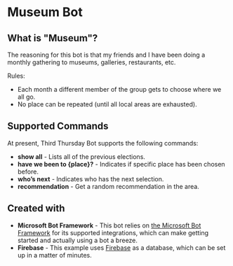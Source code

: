 # Museum Bot
## What is "Museum"?
The reasoning for this bot is that my friends and I have been doing a monthly gathering to museums, galleries, restaurants, etc.

Rules:
 - Each month a different member of the group gets to choose where we all go.
 - No place can be repeated (until all local areas are exhausted).

## Supported Commands

At present, Third Thursday Bot supports the following commands:

- **show all** - Lists all of the previous elections.
- **have we been to {place}?** - Indicates if specific place has been chosen before.
- **who’s next** - Indicates who has the next selection.
- **recommendation** - Get a random recommendation in the area.

## Created with
 - **Microsoft Bot Framework** - This bot relies on [the Microsoft Bot Framework](https://dev.botframework.com/) for its supported integrations, which can make getting started and actually using a bot a breeze.
 - **Firebase** - This example uses [Firebase](https://firebase.google.com/) as a database, which can be set up in a matter of minutes.
